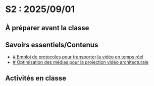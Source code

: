 # S2 : <!-- %: S2 -->2025/09/01<!-- %; -->

## À préparer avant la classe

## Savoirs essentiels/Contenus

* [ <!-- %: BLOC1_SAVOIR4  --># Emploi de protocoles pour transporter la vidéo en temps réel<!-- %; -->](../../03-savoirs/01/04/README.md)
* [ <!-- %: BLOC1_SAVOIR5  --># Optimisation des médias pour la projection vidéo architecturale<!-- %; -->](../../03-savoirs/01/05/README.md)


## Activités en classe
